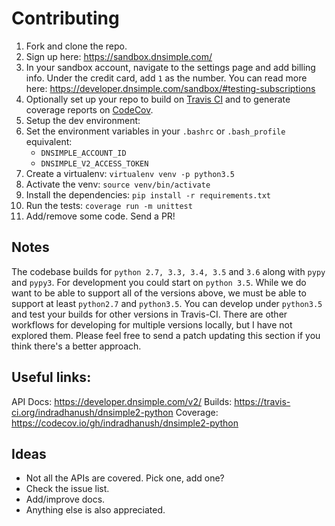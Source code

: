 Contributing
==

1. Fork and clone the repo.
2. Sign up here: https://sandbox.dnsimple.com/
3. In your sandbox account, navigate to the settings page and add
billing info. Under the credit card, add `1` as the number. You can
read more here: https://developer.dnsimple.com/sandbox/#testing-subscriptions
4. Optionally set up your repo to build on
   [Travis CI](http://travis-ci.org/) and to generate coverage reports
   on [CodeCov](https://codecov.io/gh/indradhanush/dnsimple2-python).
5. Setup the dev environment:
6. Set the environment variables in your `.bashrc` or `.bash_profile` equivalent:
   - `DNSIMPLE_ACCOUNT_ID`
   - `DNSIMPLE_V2_ACCESS_TOKEN`
7. Create a virtualenv: `virtualenv venv -p python3.5`
8. Activate the venv: `source venv/bin/activate`
9. Install the dependencies: `pip install -r requirements.txt`
10. Run the tests: `coverage run -m unittest`
11. Add/remove some code. Send a PR!


## Notes

The codebase builds for `python 2.7, 3.3, 3.4, 3.5` and `3.6` along
with `pypy` and `pypy3`. For development you could start on `python
3.5`. While we do want to be able to support all of the versions
above, we must be able to support at least `python2.7` and
`python3.5`. You can develop under `python3.5` and test your builds
for other versions in Travis-CI. There are other workflows for
developing for multiple versions locally, but I have not explored
them. Please feel free to send a patch updating this section if you
think there's a better approach.


## Useful links:

API Docs: https://developer.dnsimple.com/v2/
Builds: https://travis-ci.org/indradhanush/dnsimple2-python
Coverage: https://codecov.io/gh/indradhanush/dnsimple2-python


## Ideas

- Not all the APIs are covered. Pick one, add one?
- Check the issue list.
- Add/improve docs.
- Anything else is also appreciated.
